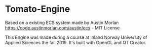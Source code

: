 # Tomato-Engine
Based on a existing ECS system made by Austin Morlan
https://code.austinmorlan.com/austin/ecs - MIT License


This Engine was made during a course at Inland Norway University of Applied Sciences the fall 2019.
It's built with OpenGL and QT Creator.


